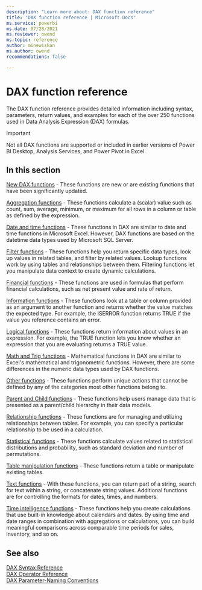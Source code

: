```yaml
---
description: "Learn more about: DAX function reference"
title: "DAX function reference | Microsoft Docs"
ms.service: powerbi 
ms.date: 07/28/2021
ms.reviewer: owend
ms.topic: reference
author: minewiskan
ms.author: owend 
recommendations: false

---
```

# DAX function reference

The DAX function reference provides detailed information including syntax, parameters, return values, and examples for each of the over 250 functions used in Data Analysis Expression (DAX) formulas.  

> [!IMPORTANT]
> Not all DAX functions are supported or included in earlier versions of Power BI Desktop, Analysis Services, and Power Pivot in Excel.  

## In this section  

[New DAX functions](new-dax-functions.md) - These functions are new or are existing functions that have been significantly updated.  

[Aggregation functions](aggregation-functions-dax.md) - These functions calculate a (scalar) value such as count, sum, average, minimum, or maximum for all rows in a column or table as defined by the expression.

[Date and time functions](date-and-time-functions-dax.md) - These functions in DAX are similar to date and time functions in Microsoft Excel. However, DAX functions are based on the datetime data types used by Microsoft SQL Server.  
  
[Filter functions](filter-functions-dax.md) - These functions help you return specific data types, look up values in related tables, and filter by related values. Lookup functions work by using tables and relationships between them. Filtering functions let you manipulate data context to create dynamic calculations.  

[Financial functions](financial-functions-dax.md) - These functions are used in formulas that perform financial calculations, such as net present value and rate of return.
  
[Information functions](information-functions-dax.md) - These functions look at a table or column provided as an argument to another function and returns whether the value matches the expected type. For example, the ISERROR function returns TRUE if the value you reference contains an error.  
  
[Logical functions](logical-functions-dax.md) - These functions return information about values in an expression. For example, the TRUE function lets you know whether an expression that you are evaluating returns a TRUE value.  
  
[Math and Trig functions](math-and-trig-functions-dax.md) - Mathematical functions in DAX are similar to Excel's mathematical and trigonometric functions. However, there are some differences in the numeric data types used by DAX functions.  
  
[Other functions](other-functions-dax.md) - These functions perform unique actions that cannot be defined by any of the categories most other functions belong to.  
  
[Parent and Child functions](parent-and-child-functions-dax.md) - These functions help users manage data that is presented as a parent/child hierarchy in their data models.  

[Relationship functions](relationship-functions-dax.md) - These functions are for managing and utilizing relationships between tables. For example, you can specify a particular relationship to be used in a calculation.  

[Statistical functions](statistical-functions-dax.md) - These functions calculate values related to statistical distributions and probability, such as standard deviation and number of permutations.

[Table manipulation functions](table-manipulation-functions-dax.md) - These functions return a table or manipulate existing tables.
  
[Text functions](text-functions-dax.md) - With these functions, you can return part of a string, search for text within a string, or concatenate string values. Additional functions are for controlling the formats for dates, times, and numbers.  

[Time intelligence functions](time-intelligence-functions-dax.md) - These functions help you create calculations that use built-in knowledge about calendars and dates. By using time and date ranges in combination with aggregations or calculations, you can build meaningful comparisons across comparable time periods for sales, inventory, and so on.  
  
## See also

[DAX Syntax Reference](dax-syntax-reference.md)  
[DAX Operator Reference](dax-operator-reference.md)  
[DAX Parameter-Naming Conventions](dax-parameter-naming-conventions.md)

